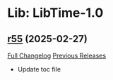 # Lib: LibTime-1.0

## [r55](https://github.com/HizurosWoWAddOns/LibTime-1.0/tree/r55) (2025-02-27)
[Full Changelog](https://github.com/HizurosWoWAddOns/LibTime-1.0/commits/r55) [Previous Releases](https://github.com/HizurosWoWAddOns/LibTime-1.0/releases)

- Update toc file  
